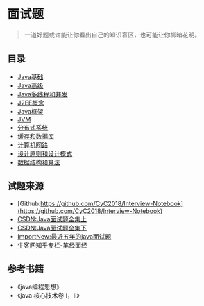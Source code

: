 # 面试题

> 一道好题或许能让你看出自己的知识盲区，也可能让你柳暗花明。

## 目录

- [Java基础]()
- [Java高级]()
- [Java多线程和并发]()
- [J2EE概念]()
- [Java框架]()
- [JVM]()
- [分布式系统]()
- [缓存和数据库]()
- [计算机网路]()
- [设计原则和设计模式]()
- [数据结构和算法]()

## 试题来源

- [Github:https://github.com/CyC2018/Interview-Notebook](https://github.com/CyC2018/Interview-Notebook)
- [CSDN:Java面试题全集上](http://blog.csdn.net/jackfrued/article/details/44921941)
- [CSDN:Java面试题全集下](http://blog.csdn.net/jackfrued/article/details/44931161)
- [ImportNew:最近五年的java面试题](http://www.importnew.com/17232.html)
- [牛客网知乎专栏-笔经面经](https://zhuanlan.zhihu.com/b-jing-m-jing)

## 参考书籍

- 《java编程思想》
- 《java 核心技术卷 I，II》